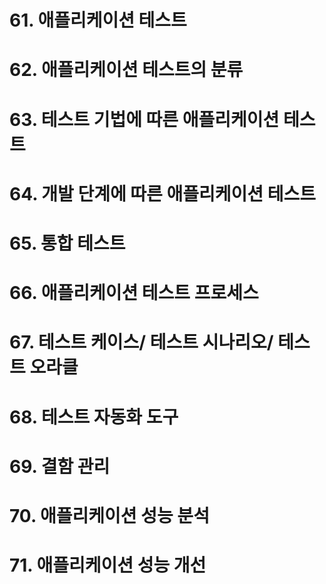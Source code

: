 # 61. 애플리케이션 테스트

# 62. 애플리케이션 테스트의 분류

# 63. 테스트 기법에 따른 애플리케이션 테스트

# 64. 개발 단계에 따른 애플리케이션 테스트

# 65. 통합 테스트

# 66. 애플리케이션 테스트 프로세스

# 67. 테스트 케이스/ 테스트 시나리오/ 테스트 오라클

# 68. 테스트 자동화 도구

# 69. 결함 관리

# 70. 애플리케이션 성능 분석

# 71. 애플리케이션 성능 개선